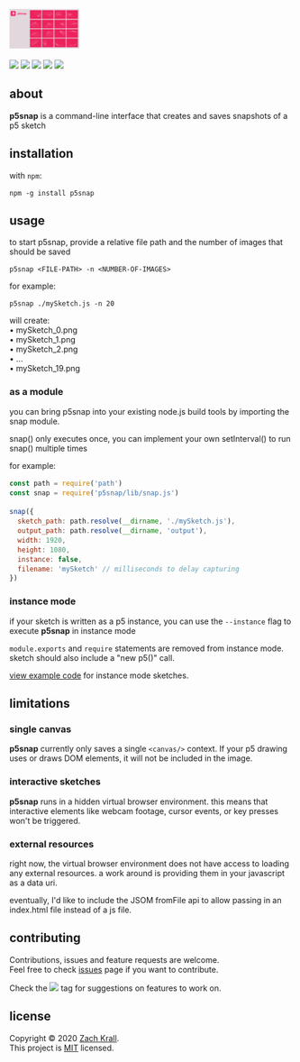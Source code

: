 <img src="./images/cover.png" height="70px"/><br/><br/>
<img src="https://img.shields.io/npm/v/p5snap?color=DA3B5F&label=Version"/> <a href="https://github.com/zachkrall/p5snap/issues/"><img src="https://img.shields.io/github/issues/zachkrall/p5snap.svg" height="20px"/></a> <a href="https://npmjs.com/package/p5snap/"><img src="https://img.shields.io/npm/dy/p5snap"/></a>
<a href="https://github.com/zachkrall/p5snap/graphs/contributors"><img src="https://img.shields.io/github/contributors/zachkrall/p5snap"></a> <a href="http://newschool.edu"><img src="https://img.shields.io/badge/made%20at-The%20New%20School-E82E21.svg" height="20px"/></a>

## about

**p5snap** is a command-line interface that creates and saves snapshots of a p5 sketch

## installation

with `npm`:

```shell
npm -g install p5snap
```

## usage

to start p5snap, provide a relative file path and the number of images that should be saved

```shell
p5snap <FILE-PATH> -n <NUMBER-OF-IMAGES>
```

for example:

```shell
p5snap ./mySketch.js -n 20
```

will create:<br/>
• mySketch_0.png<br/>
• mySketch_1.png<br/>
• mySketch_2.png<br/>
• ...<br/>
• mySketch_19.png

### as a module

you can bring p5snap into your existing node.js build tools by importing the snap module.

snap() only executes once, you can implement your own setInterval() to run snap() multiple times

for example:

```javascript
const path = require('path')
const snap = require('p5snap/lib/snap.js')

snap({
  sketch_path: path.resolve(__dirname, './mySketch.js'),
  output_path: path.resolve(__dirname, 'output'),
  width: 1920,
  height: 1080,
  instance: false,
  filename: 'mySketch' // milliseconds to delay capturing
})
```

### instance mode

if your sketch is written as a p5 instance, you can use the `--instance` flag to execute **p5snap** in instance mode

`module.exports` and `require` statements are removed from instance mode. sketch should also include a "new p5()" call.

[view example code](./examples/instance.js) for instance mode sketches.

## limitations

### single canvas

**p5snap** currently only saves a single `<canvas/>` context. If your p5 drawing uses or draws DOM elements, it will not be included in the image.

### interactive sketches

**p5snap** runs in a hidden virtual browser environment. this means that interactive elements like webcam footage, cursor events, or key presses won't be triggered.

### external resources

right now, the virtual browser environment does not have access to loading any external resources. a work around is providing them in your javascript as a data uri.

eventually, I'd like to include the JSOM fromFile api to allow passing in an index.html file instead of a js file.

## contributing

Contributions, issues and feature requests are welcome.<br/>Feel free to check [issues](https://github.com/zachkrall/p5snap/issues/) page if you want to contribute.

Check the <a href="https://github.com/zachkrall/p5snap/issues?q=is%3Aissue+is%3Aopen+label%3A%22help+wanted%22"><img src="https://img.shields.io/github/labels/zachkrall/p5snap/help%20wanted"/></a> tag for suggestions on features to work on.

## license

Copyright © 2020 [Zach Krall](https://zachkrall.com).<br/>This project is [MIT](https://github.com/zachkrall/p5snap/blob/master/LICENSE) licensed.
